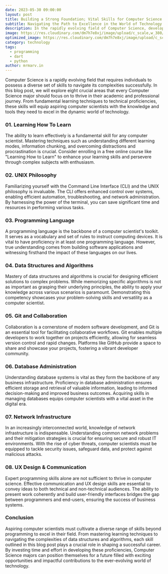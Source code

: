 ```yaml
---
date: 2023-05-30 09:00:00
layout: post
title: Building a Strong Foundation; Vital Skills for Computer Science Majors
subtitle: Navigating the Path to Excellence in the World of Technology and Innovation
description: In the rapidly evolving field of Computer Science, developing a strong foundation and acquiring the right skills are paramount to success. In this comprehensive blog post, we explore 10 vital skills that every Computer Science major should focus on. From mastering learning techniques to understanding network infrastructure, data structures, and algorithms, this guide provides invaluable insights and practical knowledge. Whether you are a student embarking on your academic journey or a professional seeking to expand your expertise, this resource will equip you with the essential tools to excel in the dynamic world of technology and innovation.
image: https://res.cloudinary.com/dm7h7e8xj/image/upload/c_scale,w_380/v1559820489/js-code_n83m7a.jpg
optimized_image: https://res.cloudinary.com/dm7h7e8xj/image/upload/c_scale,w_380/v1559820489/js-code_n83m7a.jpg
category: technology
tags:
  - programming
  - dart
  - python
author: mrmarv.in
---
```

Computer Science is a rapidly evolving field that requires individuals to possess a diverse set of skills to navigate its complexities successfully. In this blog post, we will explore eight crucial areas that every Computer Science major should focus on to thrive in their academic and professional journey. From fundamental learning techniques to technical proficiencies, these skills will equip aspiring computer scientists with the knowledge and tools they need to excel in the dynamic world of technology.

### 01. Learning How To Learn
The ability to learn effectively is a fundamental skill for any computer scientist. Mastering techniques such as understanding different learning modes, information chunking, and overcoming distractions and procrastination is crucial. Consider enrolling in a free online course like "Learning How to Learn" to enhance your learning skills and persevere through complex subjects with enthusiasm.

### 02. UNIX Philosophy
Familiarizing yourself with the Command Line Interface (CLI) and the UNIX philosophy is invaluable. The CLI offers enhanced control over systems, enabling efficient automation, troubleshooting, and network administration. By harnessing the power of the terminal, you can save significant time and resources in performing various tasks.

### 03. Programming Language
A programming language is the backbone of a computer scientist's toolkit. It serves as a vocabulary and set of rules to instruct computing devices. It is vital to have proficiency in at least one programming language. However, true understanding comes from building software applications and witnessing firsthand the impact of these languages on our lives.

### 04. Data Structures and Algorithms
Mastery of data structures and algorithms is crucial for designing efficient solutions to complex problems. While memorizing specific algorithms is not as important as grasping their underlying principles, the ability to apply your knowledge across various scenarios is paramount. Demonstrating this competency showcases your problem-solving skills and versatility as a computer scientist.

### 05. Git and Collaboration
Collaboration is a cornerstone of modern software development, and Git is an essential tool for facilitating collaborative workflows. Git enables multiple developers to work together on projects efficiently, allowing for seamless version control and rapid changes. Platforms like GitHub provide a space to share and showcase your projects, fostering a vibrant developer community.

### 06. Database Administration
Understanding database systems is vital as they form the backbone of any business infrastructure. Proficiency in database administration ensures efficient storage and retrieval of valuable information, leading to informed decision-making and improved business outcomes. Acquiring skills in managing databases equips computer scientists with a vital asset in the digital era.

### 07. Network Infrastructure
In an increasingly interconnected world, knowledge of network infrastructure is indispensable. Understanding common network problems and their mitigation strategies is crucial for ensuring secure and robust IT environments. With the rise of cyber threats, computer scientists must be equipped to tackle security issues, safeguard data, and protect against malicious attacks.

### 08. UX Design & Communication
Expert programming skills alone are not sufficient to thrive in computer science. Effective communication and UX design skills are essential to convey ideas to both technical and non-technical audiences. The ability to present work coherently and build user-friendly interfaces bridges the gap between programmers and end-users, ensuring the success of business systems.

### Conclusion
Aspiring computer scientists must cultivate a diverse range of skills beyond programming to excel in their field. From mastering learning techniques to navigating the complexities of data structures and algorithms, each skill outlined in this blog post plays a crucial role in shaping a successful career. By investing time and effort in developing these proficiencies, Computer Science majors can position themselves for a future filled with exciting opportunities and impactful contributions to the ever-evolving world of technology.






